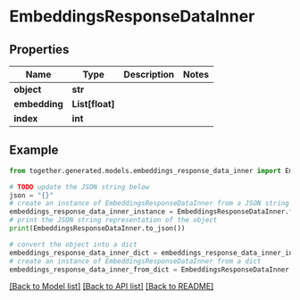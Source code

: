 # EmbeddingsResponseDataInner


## Properties

Name | Type | Description | Notes
------------ | ------------- | ------------- | -------------
**object** | **str** |  |
**embedding** | **List[float]** |  |
**index** | **int** |  |

## Example

```python
from together.generated.models.embeddings_response_data_inner import EmbeddingsResponseDataInner

# TODO update the JSON string below
json = "{}"
# create an instance of EmbeddingsResponseDataInner from a JSON string
embeddings_response_data_inner_instance = EmbeddingsResponseDataInner.from_json(json)
# print the JSON string representation of the object
print(EmbeddingsResponseDataInner.to_json())

# convert the object into a dict
embeddings_response_data_inner_dict = embeddings_response_data_inner_instance.to_dict()
# create an instance of EmbeddingsResponseDataInner from a dict
embeddings_response_data_inner_from_dict = EmbeddingsResponseDataInner.from_dict(embeddings_response_data_inner_dict)
```
[[Back to Model list]](../README.md#documentation-for-models) [[Back to API list]](../README.md#documentation-for-api-endpoints) [[Back to README]](../README.md)
